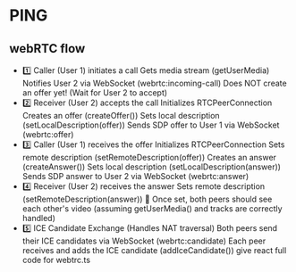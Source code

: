 # PING

## webRTC flow

- 1️⃣ Caller (User 1) initiates a call
Gets media stream (getUserMedia)
Notifies User 2 via WebSocket (webrtc:incoming-call)
Does NOT create an offer yet! (Wait for User 2 to accept)
- 2️⃣ Receiver (User 2) accepts the call
Initializes RTCPeerConnection
Creates an offer (createOffer())
Sets local description (setLocalDescription(offer))
Sends SDP offer to User 1 via WebSocket (webrtc:offer)
- 3️⃣ Caller (User 1) receives the offer
Initializes RTCPeerConnection
Sets remote description (setRemoteDescription(offer))
Creates an answer (createAnswer())
Sets local description (setLocalDescription(answer))
Sends SDP answer to User 2 via WebSocket (webrtc:answer)
- 4️⃣ Receiver (User 2) receives the answer
Sets remote description (setRemoteDescription(answer))
🎯 Once set, both peers should see each other's video
(assuming getUserMedia() and tracks are correctly handled)
- 5️⃣ ICE Candidate Exchange (Handles NAT traversal)
Both peers send their ICE candidates via WebSocket (webrtc:candidate)
Each peer receives and adds the ICE candidate (addIceCandidate())  give react full code for webtrc.ts